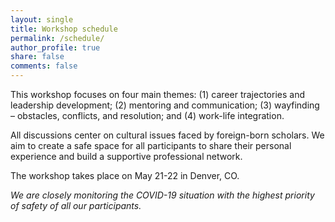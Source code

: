 ```yaml
---
layout: single
title: Workshop schedule
permalink: /schedule/
author_profile: true
share: false
comments: false
---
```



This workshop focuses on four main themes: 
(1) career trajectories and leadership development; 
(2) mentoring and communication; 
(3) wayfinding – obstacles, conflicts, and resolution; and 
(4) work-life integration. 

All discussions center on cultural issues faced by foreign-born scholars. We aim to create a safe space for all participants to share their personal experience and build a supportive professional network. 

The workshop takes place on May 21-22 in Denver, CO. 

<object data="../detailedSchedule.pdf" width="1000" height="1000" type='application/pdf'></object>

_We are closely monitoring the COVID-19 situation with the highest priority of safety of all our participants._

